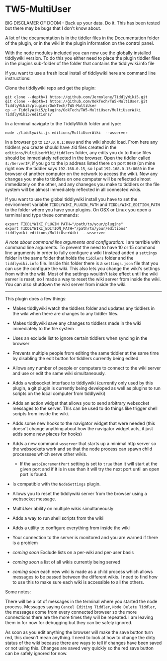 # TW5-MultiUser

BIG DISCLAMER OF DOOM - Back up your data. Do it. This has been tested but
there may be bugs that I don't know about.

A lot of the documentation is in the tiddler files in the Documentation folder
of the plugin, or in the wiki in the plugin information on the control panel.

With the node modules included you can now use the globally installed
tiddlywiki version. To do this you either need to place the plugin tiddler
files in the plugins sub-folder of the folder that contains the tiddlywiki.info
file

If you want to use a fresh local install of tiddlywiki here are command line
instructions:

Clone the tiddlywiki repo and get the plugin:
```
git clone --depth=1 https://github.com/Jermolene/TiddlyWiki5.git
git clone --depth=1 https://github.com/OokTech/TW5-MultiUser.git TiddlyWiki5/plugins/OokTech/TW5-MultiUser
cp -r TiddlyWiki5/plugins/OokTech/TW5-MultiUser/MultiUserWiki TiddlyWiki5/editions/
```

In a terminal navigate to the TiddlyWiki5 folder and type:

`node ./tiddlywiki.js editions/MultiUserWiki  --wsserver`

In a browser go to `127.0.0.1:8080` and the wiki should load. From here any
tiddlers you create should have .tid files created in the
`editions/MultiUserWiki/tiddlers` folder, any edits you do to those files
should be immediately reflected in the browser. Open the tiddler called
`$:/ServerIP`, if you go to the ip address listed there on port `8080` (on mine
right now the tiddler says `192.168.0.15`, so I put `192.168.0.15:8080` in the
browser of another computer on the network to access the wiki). Now any changes
you make to tiddlers on one computer will be reflected almost immediately on
the other, and any chaneges you make to tiddlers or the file system will be
almost immediately reflected in all connected wikis.

If you want to use the global tiddlywiki install you have to set the
environment variable `TIDDLYWIKI_PLUGIN_PATH` and `TIDDLYWIKI_EDITION_PATH` to
the folder where you have your plugins. On OSX or Linux you open a terminal and
type these commands:

```
export TIDDLYWIKI_PLUGIN_PATH="/path/to/your/plugins"
export TIDDLYWIKI_EDITION_PATH="/path/to/your/editions"
tiddlywiki editions/MultiUserWiki  --wsserver
```

*A note about command line arguments and configuration:*
I am terrible with command line arguments.
To prevent the need to have 10 or 15 command line arguments in order to fully
configure a wiki I instead added a `settings` folder in the same folder that
holds the `tiddlers` folder and the `tiddlywiki.info` file. Inside this folder
there is a `settings.json` file that you can use the configure the wiki.
This also lets you change the wiki's settings from within the wiki. Most of the
settings wouldn't take effect until the wiki server is reset, so I made a way
to reset the wiki server from inside the wiki. You can also shutdown the wiki
server from inside the wiki.

---

This plugin does a few things:

- Makes tiddlywiki watch the tiddlers folder and updates any tiddlers in the
wiki when there are changes to any tiddler files.
- Makes tiddlywiki save any changes to tiddlers made in the wiki immediately to
the file system
- Uses an exclude list to ignore certain tiddlers when syncing in the browser
- Prevents multiple people from editing the same tiddler at the same time by
  disabling the edit button for tiddlers currently being edited
- Allows any number of people or computers to connect to the wiki server and
  use or edit the same wiki simultaneously.
- Adds a websocket interface to tiddlywiki (currently only used by this plugin,
  a git plugin is currently being developed as well as plugins to run scripts
  on the local computer from tiddlywiki)
- Adds an action widget that allows you to send arbitrary websocket messages to
  the server. This can be used to do things like trigger shell scripts from
  inside the wiki.
- Adds some new hooks to the navigator widget that were needed (this doesn't
  change anything about how the navigator widget acts, it just adds some new
  places for hooks)
- Adds a new command `wsserver` that starts up a minimal http server so the
  websockets work and so that the node process can spawn child processses which
  serve other wikis.
  - If the `autoIncrementPort` setting is set to `true` than it will start at
    the given port and if it is in use than it will try the next port until an
    open port is found.
- Is compatible with the `NodeSettings` plugin.
- Allows you to reset the tiddlywiki server from the browser using a websocket
  message.
- MultiUser ability on multiple wikis simultaneously
- Adds a way to run shell scripts from the wiki
- Adds a utility to configure everything from inside the wiki
- Your connection to the server is monitored and you are warned if there is a
  problem

- *coming soon* Exclude lists on a per-wiki and per-user basis
- *coming soon* a list of all wikis currently being served
- *coming soon* each new wiki is made as a child process which allows messages
to be passed between the different wikis. I need to find how to use this to
make sure each wiki is accessible to all the others.

Some notes:

There will be a lot of messages in the terminal where you started the node
process. Messages saying `Cancel Editing Tiddler`, `Node Delete Tiddler`, the
messages come from every connected browser so the more connections there are
the more times they will be repeated. I am leaving them in for now for
debugging but they can be safely ignored.

As soon as you edit anything the browser will make the save button turn red,
this doesn't mean anything. I need to look at how to change the dirty status of
the wiki because there are ways to tell if changes have been saved or not using
this. Changes are saved very quickly so the red save button can be safely
ignored for now.
